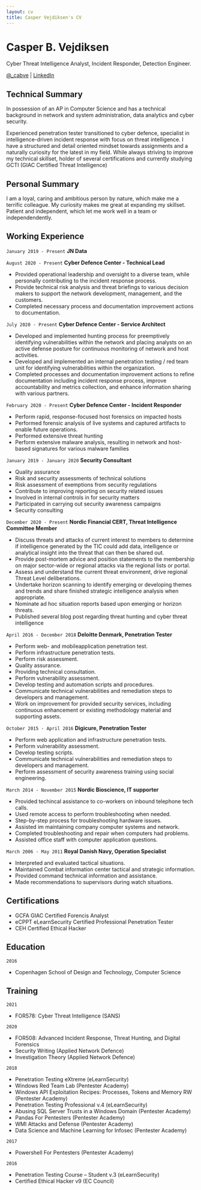```yaml
---
layout: cv
title: Casper Vejdiksen's CV
---
```

# Casper B. Vejdiksen
Cyber Threat Intelligence Analyst, Incident Responder, Detection Engineer.

<div id="webaddress">
<a href="https://twitter.com/_cabve">@_cabve</a>
| <a href="https://www.linkedin.com/in/casper-cyber-defence-detection-response/">LinkedIn</a>
</div>

## Technical Summary

In possession of an AP in Computer Science and has a technical background in network and system administration, data analytics and cyber security.

Experienced penetration tester transitioned to cyber defence, specialist in intelligence-driven incident response with focus on threat intelligence. I have a structured and detail oriented mindset towards assignments and a naturally curiosity for the latest in my field.
While always striving to improve my technical skillset, holder of several certifications and currently studying GCTI (GIAC Certified Threat Intelligence)

## Personal Summary

I am a loyal, caring and ambitious person by nature, which make me a terrific colleague. My curiosity makes me great at expanding my skillset. Patient and independent, which let me work well in a team or independendently.

## Working Experience

`January 2019 - Present`
__JN Data__

`August 2020 - Present`
__Cyber Defence Center - Technical Lead__
- Provided operational leadership and oversight to a diverse team, while personally contributing to the incident response process.
- Provide technical risk analysis and threat briefings to various decision makers to support the network development, management, and the customers.
- Completed necessary process and documentation improvement actions to documentation.

`July 2020 - Present`
__Cyber Defence Center - Service Architect__
- Developed and implemented hunting process for preemptively identifying vulnerabilities within the network and placing analysts on an active defense posture for continuous monitoring of network and host activities.
- Developed and implemented an internal penetration testing / red team unit for identifying vulnerabilities within the organization.
- Completed processes and documentation improvement actions to refine documentation including incident response process, improve accountability and metrics collection, and enhance information sharing with various partners.

`February 2020 - Present`
__Cyber Defence Center - Incident Responder__
* Perform rapid, response-focused host forensics on impacted hosts
* Performed forensic analysis of live systems and captured artifacts to enable future operations.
* Performed extensive threat hunting
* Perform extensive malware analysis, resulting in network and host-based signatures for various malware families

`January 2019 - January 2020`
__Security Consultant__
* Quality assurance
* Risk and security assessments of technical solutions
* Risk assessment of exemptions from security regulations
* Contribute to improving reporting on security related issues
* Involved in internal controls in for security matters
* Participated in carrying out security awareness campaigns
* Security consulting

`December 2020 - Present`
__Nordic Financial CERT, Threat Intelligence Committee Member__
* Discuss threats and attacks of current interest to members to determine if intelligence generated by the TIC could add data, intelligence or analytical insight into the threat that can then be shared out.
* Provide post-mortem advice and position statements to the membership on major sector-wide or regional attacks via the regional lists or portal.
* Assess and understand the current threat environment, drive regional Threat Level deliberations.
* Undertake horizon scanning to identify emerging or developing themes and trends and share finished strategic intelligence analysis when appropriate.
* Nominate ad hoc situation reports based upon emerging or horizon threats.
* Published several blog post regarding threat hunting and cyber threat intelligence

`April 2016 - December 2018`
__Deloitte Denmark, Penetration Tester__
* Perform web- and mobileapplication penetration test. 
* Perform infrastructure penetration tests. 
* Perform risk assessment. 
* Quality assurance. 
* Providing technical consultation. 
* Perform vulnerability assessment. 
* Develop testing and automation scripts and procedures. 
* Communicate technical vulnerabilities and remediation steps to developers and management. 
* Work on improvement for provided security services, including continuous enhancement or existing methodology material and supporting assets. 

`October 2015 - April 2016`
__Digicure, Penetration Tester__
* Perform web application and infrastructure penetration tests. 
* Perform vulnerability assessment. 
* Develop testing scripts. 
* Communicate technical vulnerabilities and remediation steps to developers and management. 
* Perform assessment of security awareness training using social engineering. 

`March 2014 - November 2015`
__Nordic Bioscience, IT supporter__
* Provided techincal assistance to co-workers on inbound telephone tech calls. 
* Used remote access to perform troubleshooting when needed. 
* Step-by-step process for troubleshooting hardware issues. 
* Assisted im maintaining company computer systems and network. 
* Completed troubleshooting and repair when computers had problems. 
* Assisted office staff with computer application questions. 

`March 2006 - May 2011`
__Royal Danish Navy, Operation Specialist__
* Interpreted and evaluated tactical situations. 
* Maintained Combat information center tactical and strategic information. 
* Provided command technical information and assistance. 
* Made recommendations to supervisors during watch situations.

## Certifications

- GCFA GIAC Certified Forencis Analyst
- eCPPT eLearnSecurity Certified Professional Penetration Tester
- CEH Certified Ethical Hacker 

## Education
`2016`
- Copenhagen School of Design and Technology, Computer Science

## Training

`2021`
- FOR578: Cyber Threat Intelligence (SANS)

`2020`
- FOR508: Advanced Incident Response, Threat Hunting, and Digital Forensics
- Security Writing (Applied Network Defence)
- Investigation Theory (Applied Network Defence)

`2018`
- Penetration Testing eXtreme (eLearnSecurity) 
- Windows Red Team Lab (Pentester Academy) 
- Windows API Exploitation Recipes: Processes, Tokens and Memory RW (Pentester Academy) 
- Penetration Testing Professional v.4 (eLearnSecurity) 
- Abusing SQL Server Trusts in a Windows Domain (Pentester Academy) 
- Pandas For Pentesters (Pentester Academy) 
- WMI Attacks and Defense (Pentester Academy) 
- Data Science and Machine Learning for Infosec (Pentester Academy) 

`2017`
- Powershell For Pentesters (Pentester Academy) 

`2016`
- Penetration Testing Course – Student v.3 (eLearnSecurity) 
- Certified Ethical Hacker v9 (EC Council)

<!-- ### Footer

Last updated: April 2021 -->


